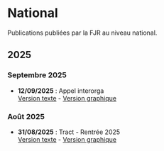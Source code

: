 # National

Publications publiées par la FJR au niveau national.  

## 2025

### Septembre 2025

* **12/09/2025** : Appel interorga  
  [Version texte](format-graphique/2025/2025-09-12---appel-interorga/publication.md) - [Version graphique](format-texte/2025/2025-09-12---appel-interorga.md)

### Août 2025

* **31/08/2025** : Tract - Rentrée 2025  
  [Version texte](format-texte/2025/2025-08-31---rentrée-2025.md) - [Version graphique](format-graphique/2025/2025-09-11---rentrée-2025/publication.md)
